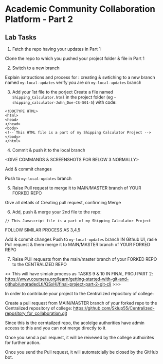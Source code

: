 # Academic Community Collaboration Platform - Part 2

## Lab Tasks

1. Fetch the repo having your updates in Part 1

Clone the repo to which you pushed your project folder & file in Part 1

2. Switch to a new branch

Explain isntructions and process for :
creating & swtiching to a new branch named `my-local-updates`
verify you are on `my-local-updates` branch


3. Add your 1st file to the porject
Create a file named `Shipping_Calculator.html` in the project folder  (eg - `shipping_calculator-John_Doe-CS-S01-5`) with code:
```
<!DOCTYPE HTML>
<html>
<head>
</head>
<body>
<!-- This HTML file is a part of my Shipping Calculator Project -->
</body>
</html>
```

4. Commit & push it to the local branch

<GIVE COMMANDS & SCREENSHOTS FOR BELOW 3 NORMALLY>

Add & commit changes

Push to `my-local-updates` branch

5. Raise Pull request to merge it to MAIN/MASTER branch of YOUR FORKED REPO

Give all details of Creating pull request, confirming Merge


6. Add, push & merge your 2nd file to the repo:
```
// This Javascript file is a part of my Shipping Calculator Project
```
FOLLOW SIMILAR PROCESS AS 3,4,5

Add & commit changes
Push to `my-local-updates` branch
IN Github UI, rasie Pull request & them merge it to MAIN/MASTER branch of YOUR FORKED REPO



7. Raise PUll requests from the main/master branch of your FORKED REPO to the CENTRALIZED REPO

<< This will have simialr process as TASKS 9 & 10 IN FINAL PROJ PART 2: https://www.coursera.org/learn/getting-started-with-git-and-github/ungradedLti/QSxHj/final-project-part-2-git-cli >>>

In order to contribute your project to the Centralized repository of college:

Create a pull request from MAIN/MASTER branch of your forked repo to the Centralized repository of college: https://github.com/Sklup55/Centralized-repository_for_collaboration.git

Since this is the cerntailzed repo, the acolelge authorities have admin access to this and you can not merge directly to it.

Once you send a pull request, it will be reivewed by the college authoirites for further action.


Once you send the Pull request, it will automatcially be closed by the GitHub bot.



